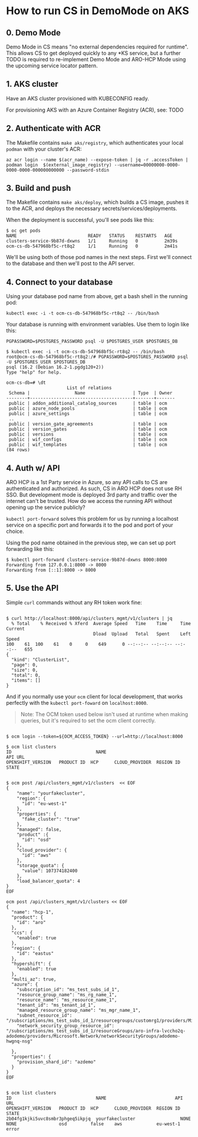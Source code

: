 # How to run CS in DemoMode on AKS

## 0. Demo Mode

Demo Mode in CS means "no external dependencies required for runtime". This allows CS to get deployed
quickly to any *KS service, but a further TODO is required to re-implement Demo Mode and ARO-HCP Mode using 
the upcoming service locator pattern.

## 1. AKS cluster

Have an AKS cluster provisioned with KUBECONFIG ready.

For provisioning AKS with an Azure Container Registry (ACR), see: TODO

## 2. Authenticate with ACR

The Makefile contains `make aks/registry`, which authenticates your local `podman` with your cluster's ACR:

`az acr login --name $(acr_name) --expose-token | jq -r .accessToken | podman login  $(external_image_registry) --username=00000000-0000-0000-0000-000000000000 --password-stdin`

## 3. Build and push

The Makefile contains `make aks/deploy`, which builds a CS image, pushes it to the ACR, and deploys the necessary secrets/services/deployments.

When the deployment is successful, you'll see pods like this:

```shell
$ oc get pods
NAME                           READY   STATUS    RESTARTS   AGE
clusters-service-9b87d-dxwns   1/1     Running   0          2m39s
ocm-cs-db-547968bf5c-rt8q2     1/1     Running   0          2m41s
```

We'll be using both of those pod names in the next steps. First we'll connect to the database and then we'll post
to the API server.


## 4. Connect to your database

Using your database pod name from above, get a bash shell in the running pod:

```shell
kubectl exec -i -t ocm-cs-db-547968bf5c-rt8q2 -- /bin/bash 
```

Your database is running with environment variables. Use them to login like this:

```shell
PGPASSWORD=$POSTGRES_PASSWORD psql -U $POSTGRES_USER $POSTGRES_DB
```

```shell
$ kubectl exec -i -t ocm-cs-db-547968bf5c-rt8q2 -- /bin/bash 
root@ocm-cs-db-547968bf5c-rt8q2:/# PGPASSWORD=$POSTGRES_PASSWORD psql -U $POSTGRES_USER $POSTGRES_DB
psql (16.2 (Debian 16.2-1.pgdg120+2))
Type "help" for help.

ocm-cs-db=# \dt
                       List of relations
 Schema |                 Name                  | Type  | Owner 
--------+---------------------------------------+-------+-------
 public | addon_additional_catalog_sources      | table | ocm
 public | azure_node_pools                      | table | ocm
 public | azure_settings                        | table | ocm
 ..
 public | version_gate_agreements               | table | ocm
 public | version_gates                         | table | ocm
 public | versions                              | table | ocm
 public | wif_configs                           | table | ocm
 public | wif_templates                         | table | ocm
(84 rows)

```

## 4. Auth w/ API

ARO HCP is a 1st Party service in Azure, so any API calls to CS are authenticated and authorized. 
As such, CS in ARO HCP does not use RH SSO. But development mode is deployed 3rd party and traffic over the 
internet can't be trusted. How do we access the running API without opening up the service publicly?

`kubectl port-forward` solves this problem for us by running a localhost service on a specific port and forwards it
to the pod and port of your choice.

Using the pod name obtained in the previous step, we can set up port forwarding like this:

```shell
$ kubectl port-forward clusters-service-9b87d-dxwns 8000:8000
Forwarding from 127.0.0.1:8000 -> 8000
Forwarding from [::1]:8000 -> 8000
```

## 5. Use the API

Simple `curl` commands without any RH token work fine:

```shell

$ curl http://localhost:8000/api/clusters_mgmt/v1/clusters | jq
  % Total    % Received % Xferd  Average Speed   Time    Time     Time  Current
                                 Dload  Upload   Total   Spent    Left  Speed
100    61  100    61    0     0    649      0 --:--:-- --:--:-- --:--:--   655
{
  "kind": "ClusterList",
  "page": 0,
  "size": 0,
  "total": 0,
  "items": []
}

```

And if you normally use your `ocm` client for local development, that works perfectly with the `kubectl port-foward` on `localhost:8000`.

 > Note: The OCM  token used below isn't used at runtime when making queries, but it's required to set the ocm client correctly.

```shell

$ ocm login --token=${OCM_ACCESS_TOKEN} --url=http://localhost:8000
 
$ ocm list clusters
ID                                NAME                                                    API URL                                                     OPENSHIFT_VERSION   PRODUCT ID  HCP      CLOUD_PROVIDER  REGION ID       STATE        


$ ocm post /api/clusters_mgmt/v1/clusters  << EOF
{
    "name": "yourfakecluster",
    "region": {
      "id": "eu-west-1"
    },
    "properties": {
      "fake_cluster": "true"
    },
    "managed": false,
    "product" :{
      "id": "osd"
    },
    "cloud_provider": {
      "id": "aws"
    },
    "storage_quota": {
      "value": 107374182400
    },
    "load_balancer_quota": 4
}
EOF

ocm post /api/clusters_mgmt/v1/clusters << EOF
{
  "name": "hcp-1",
  "product": {
    "id": "aro"
  },
  "ccs": {
    "enabled": true
  },
  "region": {
    "id": "eastus"
  },
  "hypershift": {
    "enabled": true
  },
  "multi_az": true,
  "azure": {
    "subscription_id": "ms_test_subs_id_1",
    "resource_group_name": "ms_rg_name_1",
    "resource_name": "ms_resource_name_1",
    "tenant_id": "ms_tenant_id_1",
    "managed_resource_group_name": "ms_mgr_name_1",
    "subnet_resource_id": "/subscriptions/ms_test_subs_id_1/resourcegroups/customrg1/providers/Microsoft.Network/virtualNetworks/myvnet/subnets/mysubnet",
    "network_security_group_resource_id": "/subscriptions/ms_test_subs_id_1/resourceGroups/aro-infra-lvccho2q-adodemo/providers/Microsoft.Network/networkSecurityGroups/adodemo-hwgnq-nsg"

  },
  "properties": {
    "provision_shard_id": "azdemo"
  }
}
EOF


$ ocm list clusters
ID                                NAME                          API URL                                                     OPENSHIFT_VERSION   PRODUCT ID  HCP      CLOUD_PROVIDER  REGION ID       STATE                
2b04fg1kjki5uvc8smbr3phgeq5ikpjq  yourfakecluster                 NONE                                                        NONE                osd         false    aws             eu-west-1       error

```        
